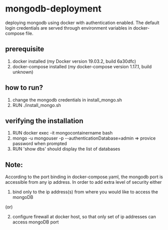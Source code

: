# mongodb-deployment
deploying mongodb using docker with authentication enabled. The default login credentials are served through environment variables in docker-compose file. 

## prerequisite
1. docker installed (my Docker version 19.03.2, build 6a30dfc)
2. docker-compose installed (my docker-compose version 1.17.1, build unknown)

## how to run?
1. change the mongodb credentials in install_mongo.sh
2. RUN ./install_mongo.sh

## verifying the installation
1. RUN docker exec -it mongocontainername bash
2. mongo -u mongouser -p --authenticationDatabase=admin => provice password when prompted
3. RUN 'show dbs' should display the list of databases


## Note: 
According to the port binding in docker-compose.yaml, the mongodb port is accessible from any ip address. In order to add extra level of security either

1. bind only to the ip address(s) from where you would like to access the mongoDB

(or)

2. configure firewall at docker host, so that only set of ip addresses can access mongoDB port

